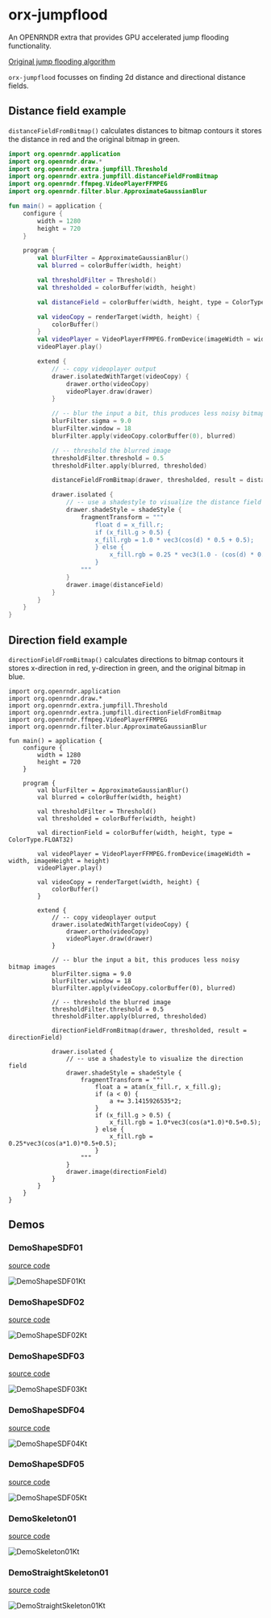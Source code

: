 # orx-jumpflood

An OPENRNDR extra that provides GPU accelerated jump flooding functionality.

[Original jump flooding algorithm](https://www.comp.nus.edu.sg/~tants/jfa.html)

`orx-jumpflood` focusses on finding 2d distance and directional distance fields.

## Distance field example

`distanceFieldFromBitmap()` calculates distances to bitmap contours it stores
the distance in red and the original bitmap in green.


````kotlin
import org.openrndr.application
import org.openrndr.draw.*
import org.openrndr.extra.jumpfill.Threshold
import org.openrndr.extra.jumpfill.distanceFieldFromBitmap
import org.openrndr.ffmpeg.VideoPlayerFFMPEG
import org.openrndr.filter.blur.ApproximateGaussianBlur

fun main() = application {
    configure {
        width = 1280
        height = 720
    }

    program {
        val blurFilter = ApproximateGaussianBlur()
        val blurred = colorBuffer(width, height)

        val thresholdFilter = Threshold()
        val thresholded = colorBuffer(width, height)

        val distanceField = colorBuffer(width, height, type = ColorType.FLOAT32)

        val videoCopy = renderTarget(width, height) {
            colorBuffer()
        }
        val videoPlayer = VideoPlayerFFMPEG.fromDevice(imageWidth = width, imageHeight = height)
        videoPlayer.play()

        extend {
            // -- copy videoplayer output
            drawer.isolatedWithTarget(videoCopy) {
                drawer.ortho(videoCopy)
                videoPlayer.draw(drawer)
            }

            // -- blur the input a bit, this produces less noisy bitmap images
            blurFilter.sigma = 9.0
            blurFilter.window = 18
            blurFilter.apply(videoCopy.colorBuffer(0), blurred)

            // -- threshold the blurred image
            thresholdFilter.threshold = 0.5
            thresholdFilter.apply(blurred, thresholded)

            distanceFieldFromBitmap(drawer, thresholded, result = distanceField)

            drawer.isolated {
                // -- use a shadestyle to visualize the distance field
                drawer.shadeStyle = shadeStyle {
                    fragmentTransform = """
                        float d = x_fill.r;
                        if (x_fill.g > 0.5) { 
                        x_fill.rgb = 1.0 * vec3(cos(d) * 0.5 + 0.5);
                        } else {
                            x_fill.rgb = 0.25 * vec3(1.0 - (cos(d) * 0.5 + 0.5));
                        }
                    """
                }
                drawer.image(distanceField)
            }
        }
    }
}
````

## Direction field example

`directionFieldFromBitmap()` calculates directions to bitmap contours it stores
x-direction in red, y-direction in green, and the original bitmap in blue.


```
import org.openrndr.application
import org.openrndr.draw.*
import org.openrndr.extra.jumpfill.Threshold
import org.openrndr.extra.jumpfill.directionFieldFromBitmap
import org.openrndr.ffmpeg.VideoPlayerFFMPEG
import org.openrndr.filter.blur.ApproximateGaussianBlur

fun main() = application {
    configure {
        width = 1280
        height = 720
    }

    program {
        val blurFilter = ApproximateGaussianBlur()
        val blurred = colorBuffer(width, height)

        val thresholdFilter = Threshold()
        val thresholded = colorBuffer(width, height)

        val directionField = colorBuffer(width, height, type = ColorType.FLOAT32)

        val videoPlayer = VideoPlayerFFMPEG.fromDevice(imageWidth = width, imageHeight = height)
        videoPlayer.play()

        val videoCopy = renderTarget(width, height) {
            colorBuffer()
        }

        extend {
            // -- copy videoplayer output
            drawer.isolatedWithTarget(videoCopy) {
                drawer.ortho(videoCopy)
                videoPlayer.draw(drawer)
            }

            // -- blur the input a bit, this produces less noisy bitmap images
            blurFilter.sigma = 9.0
            blurFilter.window = 18
            blurFilter.apply(videoCopy.colorBuffer(0), blurred)

            // -- threshold the blurred image
            thresholdFilter.threshold = 0.5
            thresholdFilter.apply(blurred, thresholded)

            directionFieldFromBitmap(drawer, thresholded, result = directionField)

            drawer.isolated {
                // -- use a shadestyle to visualize the direction field
                drawer.shadeStyle = shadeStyle {
                    fragmentTransform = """
                        float a = atan(x_fill.r, x_fill.g);
                        if (a < 0) {
                            a += 3.1415926535*2;
                        }
                        if (x_fill.g > 0.5) { 
                            x_fill.rgb = 1.0*vec3(cos(a*1.0)*0.5+0.5);
                        } else {
                            x_fill.rgb = 0.25*vec3(cos(a*1.0)*0.5+0.5);
                        }
                    """
                }
                drawer.image(directionField)
            }
        }
    }
}
```
<!-- __demos__ -->
## Demos
### DemoShapeSDF01
[source code](src/demo/kotlin/DemoShapeSDF01.kt)

![DemoShapeSDF01Kt](https://raw.githubusercontent.com/openrndr/orx/media/orx-jumpflood/images/DemoShapeSDF01Kt.png)

### DemoShapeSDF02
[source code](src/demo/kotlin/DemoShapeSDF02.kt)

![DemoShapeSDF02Kt](https://raw.githubusercontent.com/openrndr/orx/media/orx-jumpflood/images/DemoShapeSDF02Kt.png)

### DemoShapeSDF03
[source code](src/demo/kotlin/DemoShapeSDF03.kt)

![DemoShapeSDF03Kt](https://raw.githubusercontent.com/openrndr/orx/media/orx-jumpflood/images/DemoShapeSDF03Kt.png)

### DemoShapeSDF04
[source code](src/demo/kotlin/DemoShapeSDF04.kt)

![DemoShapeSDF04Kt](https://raw.githubusercontent.com/openrndr/orx/media/orx-jumpflood/images/DemoShapeSDF04Kt.png)

### DemoShapeSDF05
[source code](src/demo/kotlin/DemoShapeSDF05.kt)

![DemoShapeSDF05Kt](https://raw.githubusercontent.com/openrndr/orx/media/orx-jumpflood/images/DemoShapeSDF05Kt.png)

### DemoSkeleton01
[source code](src/demo/kotlin/DemoSkeleton01.kt)

![DemoSkeleton01Kt](https://raw.githubusercontent.com/openrndr/orx/media/orx-jumpflood/images/DemoSkeleton01Kt.png)

### DemoStraightSkeleton01
[source code](src/demo/kotlin/DemoStraightSkeleton01.kt)

![DemoStraightSkeleton01Kt](https://raw.githubusercontent.com/openrndr/orx/media/orx-jumpflood/images/DemoStraightSkeleton01Kt.png)
